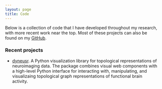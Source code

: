 ```yaml
---
layout: page
title: Code
---
```


Below is a collection of code that I have developed throughout my research, with more recent work near the top. Most of these projects can also be found on my [GitHub](https://github.com/calebgeniesse).


### Recent projects

- [dyneusr](https://braindynamicslab.github.io/dyneusr/). A Python visualization library for topological representations of neuroimaging data. The package combines visual web components with a high-level Python interface for interacting with, manipulating, and visualizaing topological graph representations of functional brain activity.

